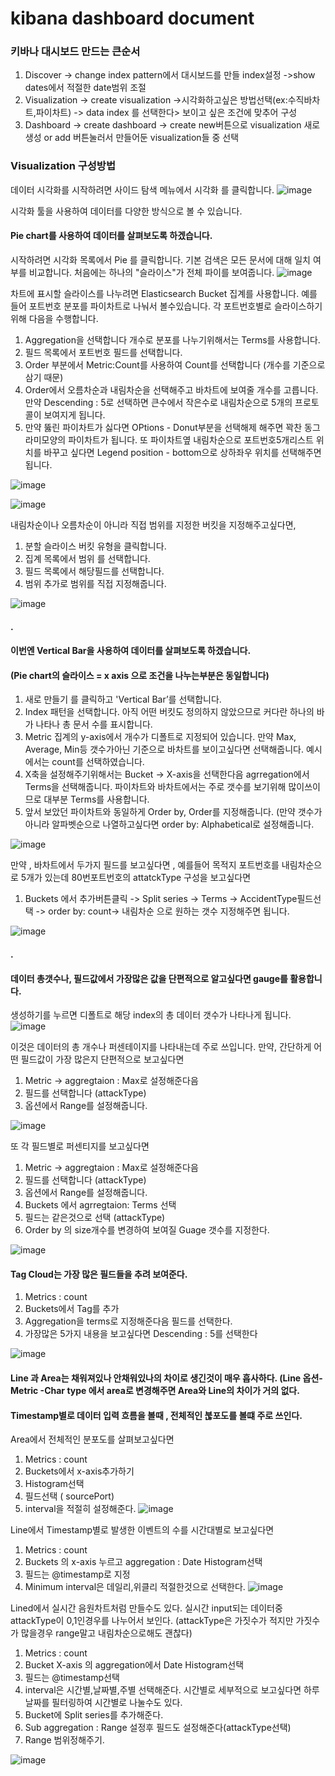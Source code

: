# kibana dashboard document 

### 키바나 대시보드 만드는 큰순서
1. Discover -> change index pattern에서 대시보드를 만들 index설정 ->show dates에서 적절한 date범위 조절
2. Visualization -> create visualization ->시각화하고싶은 방법선택(ex:수직바차트,파이차트) -> data index 를 선택한다> 보이고 싶은 조건에 맞추어 구성
3. Dashboard -> create dashboard -> create new버튼으로 visualization 새로 생성 or add 버튼눌러서 만들어둔 visualization들 중 선택


### Visualization 구성방법
데이터 시각화를 시작하려면 사이드 탐색 메뉴에서 시각화 를 클릭합니다.
![image](https://user-images.githubusercontent.com/50091802/83533995-3e8fa700-a52b-11ea-81bf-a80712492467.png)

시각화 툴을 사용하여 데이터를 다양한 방식으로 볼 수 있습니다.
#### Pie chart를 사용하여 데이터를 살펴보도록 하겠습니다.
시작하려면 시각화 목록에서 Pie 를 클릭합니다. 기본 검색은 모든 문서에 대해 일치 여부를 비교합니다. 처음에는 하나의 "슬라이스"가 전체 파이를 보여줍니다.
![image](https://user-images.githubusercontent.com/50091802/83534779-3be18180-a52c-11ea-8c5a-098002370d89.png)

차트에 표시할 슬라이스를 나누려면 Elasticsearch Bucket 집계를 사용합니다. 예를 들어 포트번호 분포를 파이차트로 나눠서 볼수있습니다.
각 포트번호별로 슬라이스하기 위해 다음을 수행합니다.

1. Aggregation을 선택합니다 개수로 분포를 나누기위해서는 Terms를 사용합니다.
2. 필드 목록에서 포트번호 필드를 선택합니다.
3. Order 부분에서 Metric:Count를 사용하여 Count를 선택합니다 (개수를 기준으로 삼기 때문)
4. Order에서 오름차순과 내림차순을 선택해주고 바차트에 보여줄 개수를 고릅니다. 만약 Descending : 5로 선택하면 큰수에서 작은수로 내림차순으로 5개의 프로토콜이 보여지게 됩니다.
5. 만약 뚫린 파이차트가 싫다면 OPtions - Donut부분을 선택해제 해주면 꽉찬 동그라미모양의 파이차트가 됩니다.
또 파이차트옆 내림차순으로 포트번호5개리스트 위치를 바꾸고 싶다면 Legend position - bottom으로 상하좌우 위치를 선택해주면 됩니다.

![image](https://user-images.githubusercontent.com/50091802/83536112-c8407400-a52d-11ea-8545-7d3f10928b1e.png)

![image](https://user-images.githubusercontent.com/50091802/83536367-15244a80-a52e-11ea-8424-8d1522de4adb.png)


내림차순이나 오름차순이 아니라 직접 범위를 지정한 버킷을 지정해주고싶다면,
1. 분할 슬라이스 버킷 유형을 클릭합니다.
2. 집계 목록에서 범위 를 선택합니다.
3. 필드 목록에서 해당필드를 선택합니다.
4. 범위 추가로 범위를 직접 지정해줍니다.

![image](https://user-images.githubusercontent.com/50091802/83537000-f1adcf80-a52e-11ea-8852-51c62f2daf18.png)




####  .
#### 이번엔 Vertical Bar을 사용하여 데이터를 살펴보도록 하겠습니다.
#### (Pie chart의 슬라이스 = x axis 으로 조건을 나누는부분은 동일합니다)

1. 새로 만들기 를 클릭하고 'Vertical Bar’를 선택합니다.
2. Index 패턴을 선택합니다. 아직 어떤 버킷도 정의하지 않았으므로 커다란 하나의 바가 나타나 총 문서 수를 표시합니다.
3. Metric 집계의 y-axis에서 개수가 디폴트로 지정되어 있습니다. 만약 Max, Average, Min등 갯수가아닌 기준으로 바차트를 보이고싶다면 선택해줍니다. 예시에서는 count를 선택하였습니다.
4. X축을 설정해주기위해서는 Bucket -> X-axis을 선택한다음 agrregation에서 Terms을 선택해줍니다. 파이차트와 바차트에서는 주로 갯수를 보기위해 많이쓰이므로 대부분 Terms를 사용합니다.
5. 앞서 보았던 파이차트와 동일하게 Order by, Order를 지정해줍니다.
(만약 갯수가 아니라 알파벳순으로 나열하고싶다면 order by: Alphabetical로 설정해줍니다.

![image](https://user-images.githubusercontent.com/50091802/83538557-e9ef2a80-a530-11ea-9708-661aaefd6752.png)

만약 , 바차트에서 두가지 필드를 보고싶다면 , 예를들어 목적지 포트번호를 내림차순으로 5개가 있는데 80번포트번호의 attatckType 구성을 보고싶다면
1. Buckets 에서 추가버튼클릭 -> Split series -> Terms -> AccidentType필드선택 -> order by: count-> 내림차순 으로 원하는 갯수 지정해주면 됩니다.

![image](https://user-images.githubusercontent.com/50091802/83543182-02624380-a537-11ea-8da6-773dd47c8911.png)
#### .
#### 데이터 총갯수나, 필드값에서 가장많은 값을 단편적으로 알고싶다면 gauge를 활용합니다.

생성하기를 누르면 디폴트로 해당 index의 총 데이터 갯수가 나타나게 됩니다.
![image](https://user-images.githubusercontent.com/50091802/83543579-93d1b580-a537-11ea-9c75-de968c5213c5.png)

이것은 데이터의 총 개수나 퍼센테이지를 나타내는데 주로 쓰입니다.
만약, 간단하게 어떤 필드값이 가장 많은지 단편적으로 보고싶다면
1. Metric -> aggregtaion : Max로 설정해준다음
2. 필드를 선택합니다 (attackType)
3. 옵션에서 Range를 설정해줍니다.

![image](https://user-images.githubusercontent.com/50091802/83545149-c54b8080-a539-11ea-87e1-5649259e34ef.png)

또 각 필드별로 퍼센티지를 보고싶다면
1. Metric -> aggregtaion : Max로 설정해준다음
2. 필드를 선택합니다 (attackType)
3. 옵션에서 Range를 설정해줍니다.
4. Buckets 에서 agrregtaion: Terms 선택
5. 필드는 같은것으로 선택 (attackType)
6. Order by 의 size개수를 변경하여 보여질 Guage 갯수를 지정한다.

![image](https://user-images.githubusercontent.com/50091802/83545911-dea0fc80-a53a-11ea-8a77-0eb705c1af45.png)


#### Tag Cloud는 가장 많은 필드들을 추려 보여준다.

1. Metrics : count
2. Buckets에서  Tag를 추가
3. Aggregation을 terms로 지정해준다음 필드를 선택한다.
4. 가장많은 5가지 내용을 보고싶다면 Descending : 5를 선택한다

![image](https://user-images.githubusercontent.com/50091802/83547181-cc27c280-a53c-11ea-80db-b9a69ed4b110.png)


#### Line 과 Area는 채워져있나 안채워있나의 차이로 생긴것이 매우 흡사하다. (Line 옵션- Metric -Char type 에서 area로 변경해주면 Area와 Line의 차이가 거의 없다.
#### Timestamp별로 데이터 입력 흐름을 볼때 , 전체적인 붆포도를 볼떄 주로 쓰인다.

Area에서 전체적인 분포도를 살펴보고싶다면

1. Metrics : count
2. Buckets에서 x-axis추가하기
3. Histogram선택
4. 필드선택 ( sourcePort)
5. interval을 적절히 설정해준다.
![image](https://user-images.githubusercontent.com/50091802/83548335-9388e880-a53e-11ea-9987-4a8916ed600b.png)

Line에서 Timestamp별로 발생한 이벤트의 수를 시간대별로 보고싶다면

1. Metrics : count
2. Buckets 의 x-axis 누르고 aggregation : Date Histogram선택
3. 필드는 @timestamp로 지정
4. Minimum interval은 데일리,위클리 적절한것으로 선택한다.
![image](https://user-images.githubusercontent.com/50091802/83549321-18283680-a540-11ea-8fe7-035ba28a4a3f.png)


Lined에서 실시간 음원차트처럼 만들수도 있다. 실시간 input되는 데이터중 attackType이 0,1인경우를 나누어서 보인다. (attackType은 가짓수가 적지만 가짓수가 많을경우 range말고 내림차순으로해도 괜찮다)
1. Metrics : count
2. Bucket X-axis 의 aggregation에서 Date Histogram선택
3. 필드는 @timestamp선택
4. interval은 시간별,날짜별,주별  선택해준다. 시간별로 세부적으로 보고싶다면 하루날짜를 필터링하여 시간별로 나눌수도 있다.
5. Bucket에 Split series를 추가해준다.
6. Sub aggregation : Range 설정후  필드도 설정해준다(attackType선택)
7. Range 범위정해주기.

![image](https://user-images.githubusercontent.com/50091802/83552486-d3eb6500-a544-11ea-9721-a565f73d8d1f.png)






